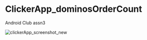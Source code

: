 # ClickerApp_dominosOrderCount

Android Club assn3

![clickerApp_screenshot_new](https://user-images.githubusercontent.com/94130683/151794109-60eaa7f6-f997-4a25-9a52-972c285eeb55.jpeg)
